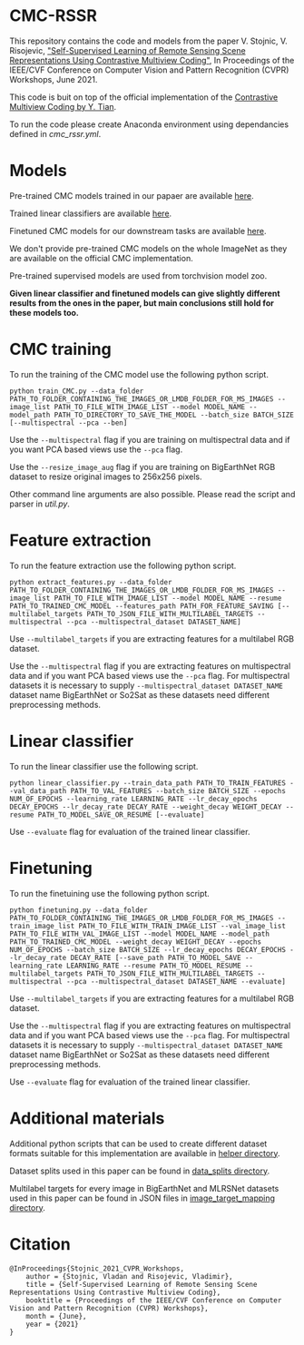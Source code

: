 # CMC-RSSR

This repository contains the code and models from the paper V. Stojnic, V. Risojevic, ["Self-Supervised Learning of Remote Sensing Scene Representations Using Contrastive Multiview Coding"](https://arxiv.org/abs/2104.07070), In Proceedings of the IEEE/CVF Conference on Computer Vision and Pattern Recognition (CVPR) Workshops, June 2021.

This code is buit on top of the official implementation of the [Contrastive Multiview Coding by Y. Tian](https://github.com/HobbitLong/CMC).

To run the code please create Anaconda environment using dependancies defined in *cmc_rssr.yml*.

# Models

Pre-trained CMC models trained in our papaer are available [here](https://www.icloud.com/iclouddrive/05aWsELcprKFwmNnxGti-aaPQ#CMC%5Fmodels.tar).

Trained linear classifiers are available [here](https://www.icloud.com/iclouddrive/040wMl1IAo9pW6qsv9QWnKeuA#linear%5Fmodels).

Finetuned CMC models for our downstream tasks are available [here](https://www.icloud.com/iclouddrive/039f0BRZ3buQdtRR2gbbB02Hw#finetuning%5Fmodels).

We don't provide pre-trained CMC models on the whole ImageNet as they are available on the official CMC implementation.

Pre-trained supervised models are used from torchvision model zoo.

**Given linear classifier and finetuned models can give slightly different results from the ones in the paper, but main conclusions still hold for these models too.**

# CMC training

To run the training of the CMC model use the following python script.

```
python train_CMC.py --data_folder PATH_TO_FOLDER_CONTAINING_THE_IMAGES_OR_LMDB_FOLDER_FOR_MS_IMAGES --image_list PATH_TO_FILE_WITH_IMAGE_LIST --model MODEL_NAME --model_path PATH_TO_DIRECTORY_TO_SAVE_THE_MODEL --batch_size BATCH_SIZE [--multispectral --pca --ben]
```

Use the `--multispectral` flag if you are training on multispectral data and if you want PCA based views use the `--pca` flag.

Use the `--resize_image_aug` flag if you are training on BigEarthNet RGB dataset to resize original images to 256x256 pixels.

Other command line arguments are also possible. Please read the script and parser in *util.py*.

# Feature extraction

To run the feature extraction use the following python script.

```
python extract_features.py --data_folder PATH_TO_FOLDER_CONTAINING_THE_IMAGES_OR_LMDB_FOLDER_FOR_MS_IMAGES --image_list PATH_TO_FILE_WITH_IMAGE_LIST --model MODEL_NAME --resume PATH_TO_TRAINED_CMC_MODEL --features_path PATH_FOR_FEATURE_SAVING [--multilabel_targets PATH_TO_JSON_FILE_WITH_MULTILABEL_TARGETS --multispectral --pca --multispectral_dataset DATASET_NAME]
```

Use ```--multilabel_targets``` if you are extracting features for a multilabel RGB dataset.

Use the `--multispectral` flag if you are extracting features on multispectral data and if you want PCA based views use the `--pca` flag. For multispectral datasets it is necessary to supply ```--multispectral_dataset DATASET_NAME``` dataset name BigEarthNet or So2Sat as these datasets need different preprocessing methods.

# Linear classifier

To run the linear classifier use the following script.

```
python linear_classifier.py --train_data_path PATH_TO_TRAIN_FEATURES --val_data_path PATH_TO_VAL_FEATURES --batch_size BATCH_SIZE --epochs NUM_OF_EPOCHS --learning_rate LEARNING_RATE --lr_decay_epochs DECAY_EPOCHS --lr_decay_rate DECAY_RATE --weight_decay WEIGHT_DECAY --resume PATH_TO_MODEL_SAVE_OR_RESUME [--evaluate]
```

Use ```--evaluate``` flag for evaluation of the trained linear classifier.

# Finetuning

To run the finetuining use the following python script.

```
python finetuning.py --data_folder PATH_TO_FOLDER_CONTAINING_THE_IMAGES_OR_LMDB_FOLDER_FOR_MS_IMAGES --train_image_list PATH_TO_FILE_WITH_TRAIN_IMAGE_LIST --val_image_list PATH_TO_FILE_WITH_VAL_IMAGE_LIST --model MODEL_NAME --model_path PATH_TO_TRAINED_CMC_MODEL --weight_decay WEIGHT_DECAY --epochs NUM_OF_EPOCHS --batch_size BATCH_SIZE --lr_decay_epochs DECAY_EPOCHS --lr_decay_rate DECAY_RATE [--save_path PATH_TO_MODEL_SAVE --learning_rate LEARNING_RATE --resume PATH_TO_MODEL_RESUME --multilabel_targets PATH_TO_JSON_FILE_WITH_MULTILABEL_TARGETS --multispectral --pca --multispectral_dataset DATASET_NAME --evaluate]
```

Use ```--multilabel_targets``` if you are extracting features for a multilabel RGB dataset.

Use the `--multispectral` flag if you are extracting features on multispectral data and if you want PCA based views use the `--pca` flag. For multispectral datasets it is necessary to supply ```--multispectral_dataset DATASET_NAME``` dataset name BigEarthNet or So2Sat as these datasets need different preprocessing methods.

Use ```--evaluate``` flag for evaluation of the trained linear classifier.

# Additional materials

Additional python scripts that can be used to create different dataset formats suitable for this implementation are available in [helper directory](helper).

Dataset splits used in this paper can be found in [data_splits directory](data_splits).

Multilabel targets for every image in BigEarthNet and MLRSNet datasets used in this paper can be found in JSON files in [image_target_mapping directory](image_target_mapping).

# Citation
```
@InProceedings{Stojnic_2021_CVPR_Workshops,
    author = {Stojnic, Vladan and Risojevic, Vladimir},
    title = {Self-Supervised Learning of Remote Sensing Scene Representations Using Contrastive Multiview Coding},
    booktitle = {Proceedings of the IEEE/CVF Conference on Computer Vision and Pattern Recognition (CVPR) Workshops},
    month = {June},
    year = {2021}
}
```
